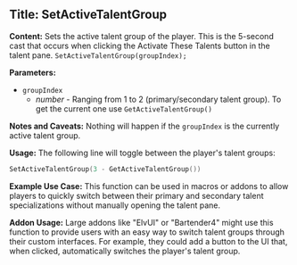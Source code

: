 ## Title: SetActiveTalentGroup

**Content:**
Sets the active talent group of the player. This is the 5-second cast that occurs when clicking the Activate These Talents button in the talent pane.
`SetActiveTalentGroup(groupIndex);`

**Parameters:**
- `groupIndex`
  - *number* - Ranging from 1 to 2 (primary/secondary talent group). To get the current one use `GetActiveTalentGroup()`

**Notes and Caveats:**
Nothing will happen if the `groupIndex` is the currently active talent group.

**Usage:**
The following line will toggle between the player's talent groups:
```lua
SetActiveTalentGroup(3 - GetActiveTalentGroup())
```

**Example Use Case:**
This function can be used in macros or addons to allow players to quickly switch between their primary and secondary talent specializations without manually opening the talent pane.

**Addon Usage:**
Large addons like "ElvUI" or "Bartender4" might use this function to provide users with an easy way to switch talent groups through their custom interfaces. For example, they could add a button to the UI that, when clicked, automatically switches the player's talent group.